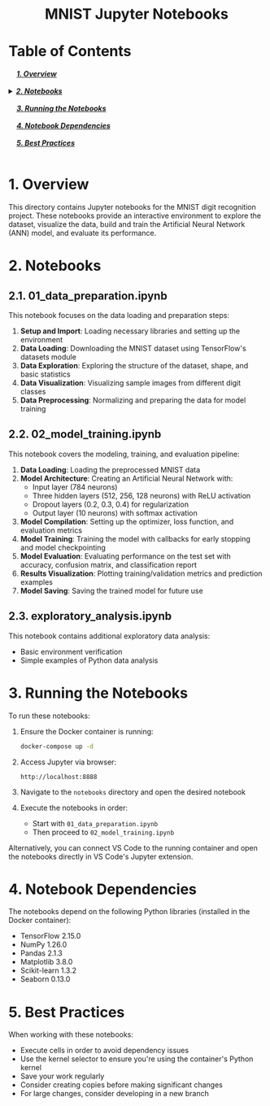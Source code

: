 <div align="center">
  <h1>MNIST Jupyter Notebooks</h1>
</div>

# Table of Contents 
<div>
  &nbsp;&nbsp;&nbsp;&nbsp;<a href="#1-overview"><i><b>1. Overview</b></i></a>
</div>
&nbsp;

<details>
  <summary><a href="#2-notebooks"><i><b>2. Notebooks</b></i></a></summary>
  <div>
    &nbsp;&nbsp;&nbsp;&nbsp;&nbsp;&nbsp;&nbsp;&nbsp;&nbsp;&nbsp;<a href="#21-01_data_preparationipynb">2.1. 01_data_preparation.ipynb</a><br>
    &nbsp;&nbsp;&nbsp;&nbsp;&nbsp;&nbsp;&nbsp;&nbsp;&nbsp;&nbsp;<a href="#22-02_model_trainingipynb">2.2. 02_model_training.ipynb</a><br>
    &nbsp;&nbsp;&nbsp;&nbsp;&nbsp;&nbsp;&nbsp;&nbsp;&nbsp;&nbsp;<a href="#23-exploratory_analysisipynb">2.3. exploratory_analysis.ipynb</a><br>
  </div>
</details>
&nbsp;

<div>
  &nbsp;&nbsp;&nbsp;&nbsp;<a href="#3-running-the-notebooks"><i><b>3. Running the Notebooks</b></i></a>
</div>
&nbsp;

<div>
  &nbsp;&nbsp;&nbsp;&nbsp;<a href="#4-notebook-dependencies"><i><b>4. Notebook Dependencies</b></i></a>
</div>
&nbsp;

<div>
  &nbsp;&nbsp;&nbsp;&nbsp;<a href="#5-best-practices"><i><b>5. Best Practices</b></i></a>
</div>
&nbsp;

# 1. Overview

This directory contains Jupyter notebooks for the MNIST digit recognition project. These notebooks provide an interactive environment to explore the dataset, visualize the data, build and train the Artificial Neural Network (ANN) model, and evaluate its performance.

# 2. Notebooks

## 2.1. 01_data_preparation.ipynb

This notebook focuses on the data loading and preparation steps:

1. **Setup and Import**: Loading necessary libraries and setting up the environment
2. **Data Loading**: Downloading the MNIST dataset using TensorFlow's datasets module
3. **Data Exploration**: Exploring the structure of the dataset, shape, and basic statistics
4. **Data Visualization**: Visualizing sample images from different digit classes
5. **Data Preprocessing**: Normalizing and preparing the data for model training

## 2.2. 02_model_training.ipynb

This notebook covers the modeling, training, and evaluation pipeline:

1. **Data Loading**: Loading the preprocessed MNIST data
2. **Model Architecture**: Creating an Artificial Neural Network with:
   - Input layer (784 neurons)
   - Three hidden layers (512, 256, 128 neurons) with ReLU activation
   - Dropout layers (0.2, 0.3, 0.4) for regularization
   - Output layer (10 neurons) with softmax activation
3. **Model Compilation**: Setting up the optimizer, loss function, and evaluation metrics
4. **Model Training**: Training the model with callbacks for early stopping and model checkpointing
5. **Model Evaluation**: Evaluating performance on the test set with accuracy, confusion matrix, and classification report
6. **Results Visualization**: Plotting training/validation metrics and prediction examples
7. **Model Saving**: Saving the trained model for future use

## 2.3. exploratory_analysis.ipynb

This notebook contains additional exploratory data analysis:
- Basic environment verification
- Simple examples of Python data analysis

# 3. Running the Notebooks

To run these notebooks:

1. Ensure the Docker container is running:
   ```bash
   docker-compose up -d
   ```

2. Access Jupyter via browser:
   ```
   http://localhost:8888
   ```

3. Navigate to the `notebooks` directory and open the desired notebook

4. Execute the notebooks in order:
   - Start with `01_data_preparation.ipynb`
   - Then proceed to `02_model_training.ipynb`

Alternatively, you can connect VS Code to the running container and open the notebooks directly in VS Code's Jupyter extension.

# 4. Notebook Dependencies

The notebooks depend on the following Python libraries (installed in the Docker container):
- TensorFlow 2.15.0
- NumPy 1.26.0
- Pandas 2.1.3
- Matplotlib 3.8.0
- Scikit-learn 1.3.2
- Seaborn 0.13.0

# 5. Best Practices

When working with these notebooks:

- Execute cells in order to avoid dependency issues
- Use the kernel selector to ensure you're using the container's Python kernel
- Save your work regularly
- Consider creating copies before making significant changes
- For large changes, consider developing in a new branch 
